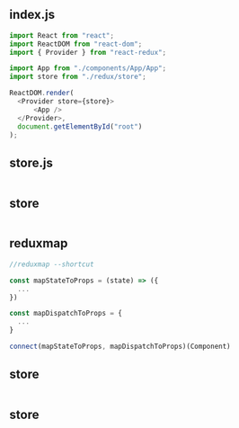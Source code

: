 ## index.js
```js
import React from "react";
import ReactDOM from "react-dom";
import { Provider } from "react-redux";

import App from "./components/App/App";
import store from "./redux/store";

ReactDOM.render(
  <Provider store={store}>
      <App />
  </Provider>,
  document.getElementById("root")
);
```

## store.js
```js

```

## store
```js

```

## reduxmap
```js
//reduxmap --shortcut

const mapStateToProps = (state) => ({
  ...
})

const mapDispatchToProps = {
  ...
}

connect(mapStateToProps, mapDispatchToProps)(Component)
```


## store
```js

```


## store
```js

```
